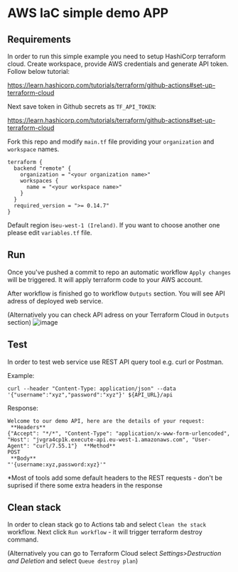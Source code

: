 # AWS IaC simple demo APP

## Requirements
In order to run this simple example you need to setup HashiCorp terraform cloud. 
Create workspace, provide AWS credentials and generate API token. Follow below tutorial:

https://learn.hashicorp.com/tutorials/terraform/github-actions#set-up-terraform-cloud

Next save token in Github secrets as `TF_API_TOKEN`:

https://learn.hashicorp.com/tutorials/terraform/github-actions#set-up-terraform-cloud

Fork this repo and modify `main.tf` file providing your `organization` and `workspace` names.

```
terraform {
  backend "remote" {
    organization = "<your organization name>"
    workspaces {
      name = "<your workspace name>"
    }
  }
  required_version = ">= 0.14.7"
}
```

Default region is`eu-west-1 (Ireland)`. If you want to choose another one please edit `variables.tf` file.

## Run 
Once you've pushed a commit to repo an automatic workflow `Apply changes` will be triggered. 
It will apply terraform code to your AWS account. 

After workflow is finished go to workflow `Outputs` section. You will see API adress of deployed web service.

(Alternatively you can check API adress on your Terraform Cloud in `Outputs` section)
![image](https://user-images.githubusercontent.com/26739110/127641214-805f047a-ee95-457f-bad2-a0bbb943cde8.png)

## Test
In order to test web service use REST API query tool e.g. curl or Postman.

Example:
```
curl --header "Content-Type: application/json" --data '{"username":"xyz","password":"xyz"}' ${API_URL}/api
```

Response:
```
Welcome to our demo API, here are the details of your request:
 **Headers**
{"Accept": "*/*", "Content-Type": "application/x-www-form-urlencoded", "Host": "jvgra4cp1k.execute-api.eu-west-1.amazonaws.com", "User-Agent": "curl/7.55.1"}  **Method**
POST
 **Body**
"'{username:xyz,password:xyz}'"
```

*Most of tools add some default headers to the REST requests - don't be suprised if there some extra headers in the response 

## Clean stack
In order to clean stack go to Actions tab and select `Clean the stack` workflow. Next click `Run workflow` - it will trigger terraform destroy command. 

(Alternatively you can go to Terraform Cloud select *Settings>Destruction and Deletion* and select `Queue destroy plan`)
